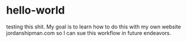 # hello-world
testing this shit. My goal is to learn how to do this with my own website jordanshipman.com so I can sue this workflow in future endeavors. 
